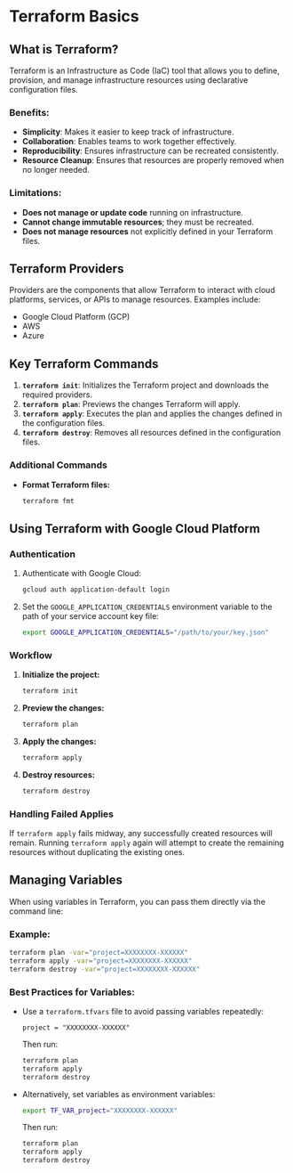 # Terraform Basics

## What is Terraform?
Terraform is an Infrastructure as Code (IaC) tool that allows you to define, provision, and manage infrastructure resources using declarative configuration files.

### Benefits:
- **Simplicity**: Makes it easier to keep track of infrastructure.
- **Collaboration**: Enables teams to work together effectively.
- **Reproducibility**: Ensures infrastructure can be recreated consistently.
- **Resource Cleanup**: Ensures that resources are properly removed when no longer needed.

### Limitations:
- **Does not manage or update code** running on infrastructure.
- **Cannot change immutable resources**; they must be recreated.
- **Does not manage resources** not explicitly defined in your Terraform files.

## Terraform Providers
Providers are the components that allow Terraform to interact with cloud platforms, services, or APIs to manage resources. Examples include:
- Google Cloud Platform (GCP)
- AWS
- Azure

## Key Terraform Commands
1. **`terraform init`**: Initializes the Terraform project and downloads the required providers.
2. **`terraform plan`**: Previews the changes Terraform will apply.
3. **`terraform apply`**: Executes the plan and applies the changes defined in the configuration files.
4. **`terraform destroy`**: Removes all resources defined in the configuration files.

### Additional Commands
- **Format Terraform files:**
  ```bash
  terraform fmt
  ```

## Using Terraform with Google Cloud Platform
### Authentication
1. Authenticate with Google Cloud:
   ```bash
   gcloud auth application-default login
   ```
2. Set the `GOOGLE_APPLICATION_CREDENTIALS` environment variable to the path of your service account key file:
   ```bash
   export GOOGLE_APPLICATION_CREDENTIALS="/path/to/your/key.json"
   ```

### Workflow
1. **Initialize the project:**
   ```bash
   terraform init
   ```
2. **Preview the changes:**
   ```bash
   terraform plan
   ```
3. **Apply the changes:**
   ```bash
   terraform apply
   ```
4. **Destroy resources:**
   ```bash
   terraform destroy
   ```

### Handling Failed Applies
If `terraform apply` fails midway, any successfully created resources will remain. Running `terraform apply` again will attempt to create the remaining resources without duplicating the existing ones.

## Managing Variables
When using variables in Terraform, you can pass them directly via the command line:

### Example:
```bash
terraform plan -var="project=XXXXXXXX-XXXXXX"
terraform apply -var="project=XXXXXXXX-XXXXXX"
terraform destroy -var="project=XXXXXXXX-XXXXXX"
```

### Best Practices for Variables:
- Use a `terraform.tfvars` file to avoid passing variables repeatedly:
  ```hcl
  project = "XXXXXXXX-XXXXXX"
  ```
  Then run:
  ```bash
  terraform plan
  terraform apply
  terraform destroy
  ```
- Alternatively, set variables as environment variables:
  ```bash
  export TF_VAR_project="XXXXXXXX-XXXXXX"
  ```
  Then run:
  ```bash
  terraform plan
  terraform apply
  terraform destroy
  ```

